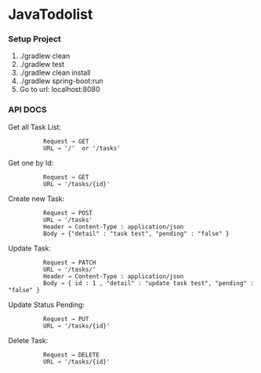# JavaTodolist

### Setup Project
1. ./gradlew clean
2. ./gradlew test
3. ./gradlew clean install
4. ./gradlew spring-boot:run
5. Go to url: localhost:8080

### API DOCS
Get all Task List:

              Request → GET
              URL → '/'  or '/tasks'
Get one by Id:

              Request → GET
              URL → '/tasks/{id}'
Create new Task:

              Request → POST
              URL → '/tasks'
              Header → Content-Type : application/json
              Body → {"detail" : "task test", "pending" : "false" }
Update Task:

              Request → PATCH
              URL → '/tasks/'
              Header → Content-Type : application/json
              Body → { id : 1 , "detail" : "update task test", "pending" : "false" }
Update Status Pending:

              Request → PUT
              URL → '/tasks/{id}'
Delete Task:

              Request → DELETE
              URL → '/tasks/{id}'
